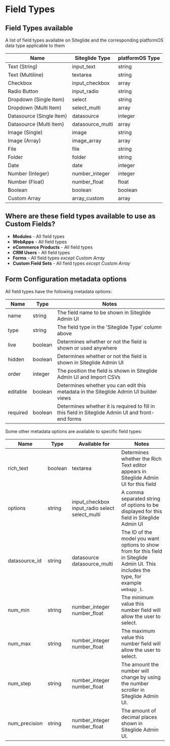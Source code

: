 # Field Types

## Field Types available

A list of field types available on Siteglide and the corresponding platformOS data type applicable to them

| Name                     | Siteglide Type    | platformOS Type |
| ------------------------ | ----------------- | --------------- |
| Text (String)            | input\_text       | string          |
| Text (Multiline)         | textarea          | string          |
| Checkbox                 | input\_checkbox   | array           |
| Radio Button             | input\_radio      | string          |
| Dropdown (Single Item)   | select            | string          |
| Dropdown (Multi Item)    | select\_multi     | array           |
| Datasource (Single Item) | datasource        | integer         |
| Datasource (Multi Item)  | datasource\_multi | array           |
| Image (Single)           | image             | string          |
| Image (Array)            | image\_array      | array           |
| File                     | file              | string          |
| Folder                   | folder            | string          |
| Date                     | date              | integer         |
| Number (Integer)         | number\_integer   | integer         |
| Number (Float)           | number\_float     | float           |
| Boolean                  | boolean           | boolean         |
| Custom Array             | array\_custom     | array           |

## Where are these field types available to use as Custom Fields?

* **Modules** - All field types
* **WebApps** - All field types
* **eCommerce Products** - All field types
* **CRM Users** - All field types
* **Forms** - All field types _except Custom Array_
* **Custom Field Sets** - All field types _except Custom Array_

## Form Configuration metadata options

All field types have the following metadata options:

| Name     | Type    | Notes                                                                                             |
| -------- | ------- | ------------------------------------------------------------------------------------------------- |
| name     | string  | The field name to be shown in Siteglide Admin UI                                                  |
| type     | string  | The field type in the 'Siteglide Type' column above                                               |
| live     | boolean | Determines whether or not the field is shown or used anywhere                                     |
| hidden   | boolean | Determines whether or not the field is shown in Siteglide Admin UI                                |
| order    | integer | The position the field is shown in Siteglide Admin UI and Import CSVs                             |
| editable | boolean | Determines whether you can edit this metadata in the Siteglide Admin UI builder views             |
| required | boolean | Determines whether it is required to fill in this field in Siteglide Admin UI and front-end forms |

Some other metadata options are available to specific field types:

| Name           | Type    | Available for                                     | Notes                                                                                                                                   |
| -------------- | ------- | ------------------------------------------------- | --------------------------------------------------------------------------------------------------------------------------------------- |
| rich\_text     | boolean | textarea                                          | Determines whether the Rich Text editor appears in Siteglide Admin UI for this field                                                    |
| options        | string  | input\_checkbox input\_radio select select\_multi | A comma separated string of options to be displayed for this field in Siteglide Admin UI                                                |
| datasource\_id | string  | datasource datasource\_multi                      | The ID of the model you want options to show from for this field in Siteglide Admin UI. This includes the type, for example `webapp_1`. |
| num\_min       | string  | number\_integer number\_float                     | The minimum value this number field will allow the user to select.                                                                      |
| num\_max       | string  | number\_integer number\_float                     | The maximum value this number field will allow the user to select.                                                                      |
| num\_step      | string  | number\_integer number\_float                     | The amount the number will change by using the number scroller in Siteglide Admin UI.                                                   |
| num\_precision | string  | number\_integer number\_float                     | The amount of decimal places shown in Siteglide Admin UI.                                                                               |

